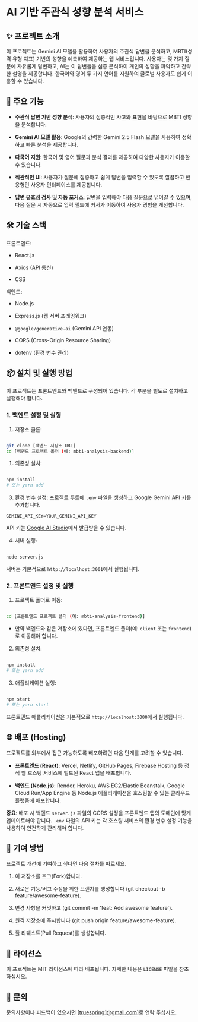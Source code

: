 # AI 기반 주관식 성향 분석 서비스

## ✨ 프로젝트 소개

이 프로젝트는 Gemini AI 모델을 활용하여 사용자의 주관식 답변을 분석하고, MBTI(성격 유형 지표) 기반의 성향을 예측하여 제공하는 웹 서비스입니다. 사용자는 몇 가지 질문에 자유롭게 답변하고, AI는 이
답변들을 심층 분석하여 개인의 성향을 파악하고 간략한 설명을 제공합니다. 한국어와 영어 두 가지 언어를 지원하여 글로벌 사용자도 쉽게 이용할 수 있습니다.

## 🚀 주요 기능

- **주관식 답변 기반 성향 분**석: 사용자의 심층적인 사고와 표현을 바탕으로 MBTI 성향을 분석합니다.

- **Gemini AI 모델 활용**: Google의 강력한 Gemini 2.5 Flash 모델을 사용하여 정확하고 빠른 분석을 제공합니다.

- **다국어 지원**: 한국어 및 영어 질문과 분석 결과를 제공하여 다양한 사용자가 이용할 수 있습니다.

- **직관적인 UI**: 사용자가 질문에 집중하고 쉽게 답변을 입력할 수 있도록 깔끔하고 반응형인 사용자 인터페이스를 제공합니다.

- **답변 유효성 검사 및 자동 포커스**: 답변을 입력해야 다음 질문으로 넘어갈 수 있으며, 다음 질문 시 자동으로 입력 필드에 커서가 이동하여 사용자 경험을 개선합니다.

## 🛠️ 기술 스택

프론트엔드:

- React.js

- Axios (API 통신)

- CSS

백엔드:

- Node.js

- Express.js (웹 서버 프레임워크)
- `@google/generative-ai` (Gemini API 연동)

- CORS (Cross-Origin Resource Sharing)

- dotenv (환경 변수 관리)

## 📦 설치 및 실행 방법

이 프로젝트는 프론트엔드와 백엔드로 구성되어 있습니다. 각 부분을 별도로 설치하고 실행해야 합니다.

### 1. 백엔드 설정 및 실행

1. 저장소 클론:

```Bash

git clone [백엔드 저장소 URL]
cd [백엔드 프로젝트 폴더 (예: mbti-analysis-backend)]
```

1. 의존성 설치:

```Bash

npm install
# 또는 yarn add
```

3. 환경 변수 설정:
   프로젝트 루트에 `.env` 파일을 생성하고 Google Gemini API 키를 추가합니다.

```
GEMINI_API_KEY=YOUR_GEMINI_API_KEY
```

API 키는 [Google AI Studio](https://aistudio.google.com/app/apikey)에서 발급받을 수 있습니다.

4. 서버 실행:

```Bash

node server.js
```

서버는 기본적으로 `http://localhost:3001`에서 실행됩니다.

### 2. 프론트엔드 설정 및 실행

1. 프로젝트 폴더로 이동:

```Bash

cd [프론트엔드 프로젝트 폴더 (예: mbti-analysis-frontend)]
```

- 만약 백엔드와 같은 저장소에 있다면, 프론트엔드 폴더(예: `client` 또는 `frontend`)로 이동해야 합니다.

2. 의존성 설치:

```Bash

npm install
# 또는 yarn add
```

3. 애플리케이션 실행:

```Bash

npm start
# 또는 yarn start
```

프론트엔드 애플리케이션은 기본적으로 `http://localhost:3000`에서 실행됩니다.

## 🌐 배포 (Hosting)

프로젝트를 외부에서 접근 가능하도록 배포하려면 다음 단계를 고려할 수 있습니다.

- **프론트엔드 (React)**: Vercel, Netlify, GitHub Pages, Firebase Hosting 등 정적 웹 호스팅 서비스에 빌드된 React 앱을 배포합니다.

- **백엔드 (Node.js)**: Render, Heroku, AWS EC2/Elastic Beanstalk, Google Cloud Run/App Engine 등 Node.js 애플리케이션을 호스팅할 수 있는
  클라우드 플랫폼에 배포합니다.

**중요**: 배포 시 백엔드 `server.js` 파일의 CORS 설정을 프론트엔드 앱의 도메인에 맞게 업데이트해야 합니다. `.env` 파일의 API 키는 각 호스팅 서비스의 환경 변수 설정 기능을 사용하여
안전하게 관리해야 합니다.

## 🤝 기여 방법

프로젝트 개선에 기여하고 싶다면 다음 절차를 따르세요.

1. 이 저장소를 포크(Fork)합니다.

2. 새로운 기능/버그 수정을 위한 브랜치를 생성합니다 (git checkout -b feature/awesome-feature).

3. 변경 사항을 커밋하고 (git commit -m 'feat: Add awesome feature').

4. 원격 저장소에 푸시합니다 (git push origin feature/awesome-feature).

5. 풀 리퀘스트(Pull Request)를 생성합니다.

## 📄 라이선스

이 프로젝트는 MIT 라이선스에 따라 배포됩니다. 자세한 내용은 `LICENSE` 파일을 참조하십시오.

## 📧 문의

문의사항이나 피드백이 있으시면 [truespring1@gmail.com]로 연락 주십시오.